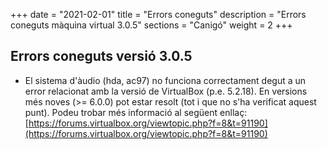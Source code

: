 +++
date        = "2021-02-01"
title       = "Errors coneguts"
description = "Errors coneguts màquina virtual 3.0.5"
sections    = "Canigó"
weight		= 2
+++

## Errors coneguts versió 3.0.5

* El sistema d'àudio (hda, ac97) no funciona correctament degut a un error relacionat amb la versió de VirtualBox (p.e. 5.2.18). En versions més noves (>= 6.0.0) pot estar resolt (tot i que no s'ha verificat aquest punt). Podeu trobar més informació al següent enllaç: [https://forums.virtualbox.org/viewtopic.php?f=8&t=91190](https://forums.virtualbox.org/viewtopic.php?f=8&t=91190)

